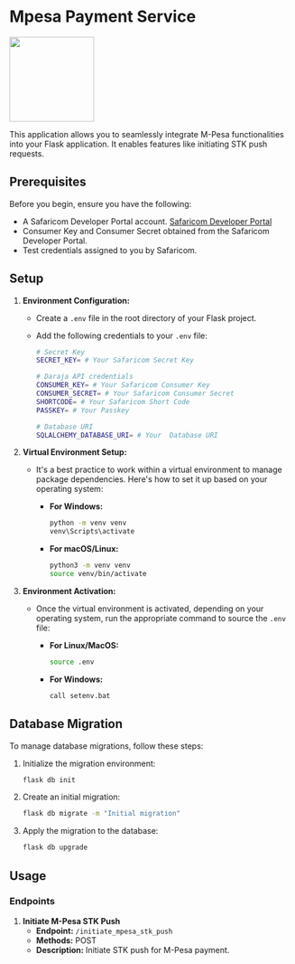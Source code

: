 # Mpesa Payment Service

<img src="https://res.cloudinary.com/murste/image/upload/v1713944812/icons/daraja_geyyh9.png" width="150" />

This application allows you to seamlessly integrate M-Pesa functionalities into your Flask application. It enables features like initiating STK push requests.

## Prerequisites

Before you begin, ensure you have the following:

- A Safaricom Developer Portal account. [Safaricom Developer Portal](https://developer.safaricom.co.ke/)
- Consumer Key and Consumer Secret obtained from the Safaricom Developer Portal.
- Test credentials assigned to you by Safaricom.

## Setup

1. **Environment Configuration:**
   - Create a `.env` file in the root directory of your Flask project.
   - Add the following credentials to your `.env` file:

     ```bash
     # Secret Key
     SECRET_KEY= # Your Safaricom Secret Key

     # Daraja API credentials
     CONSUMER_KEY= # Your Safaricom Consumer Key
     CONSUMER_SECRET= # Your Safaricom Consumer Secret
     SHORTCODE= # Your Safaricom Short Code
     PASSKEY= # Your Passkey

     # Database URI
     SQLALCHEMY_DATABASE_URI= # Your  Database URI
     ```

2. **Virtual Environment Setup:**
   - It's a best practice to work within a virtual environment to manage package dependencies. Here's how to set it up based on your operating system:

     - **For Windows:**
       ```bash
       python -m venv venv
       venv\Scripts\activate
       ```
     - **For macOS/Linux:**
       ```bash
       python3 -m venv venv
       source venv/bin/activate
       ```

3. **Environment Activation:**
   - Once the virtual environment is activated, depending on your operating system, run the appropriate command to source the `.env` file:

     - **For Linux/MacOS:**
       ```bash
       source .env
       ```
     - **For Windows:**
       ```bash
       call setenv.bat
       ```

## Database Migration

To manage database migrations, follow these steps:

1. Initialize the migration environment:
   ```bash
   flask db init
   ```

2. Create an initial migration:
   ```bash
   flask db migrate -m "Initial migration"
   ```

3. Apply the migration to the database:
   ```bash
   flask db upgrade
   ```

## Usage

### Endpoints

1. **Initiate M-Pesa STK Push**
   - **Endpoint:** `/initiate_mpesa_stk_push`
   - **Methods:** POST
   - **Description:** Initiate STK push for M-Pesa payment.
